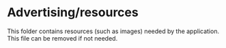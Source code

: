 # Advertising/resources

This folder contains resources (such as images) needed by the application. This file can
be removed if not needed.

